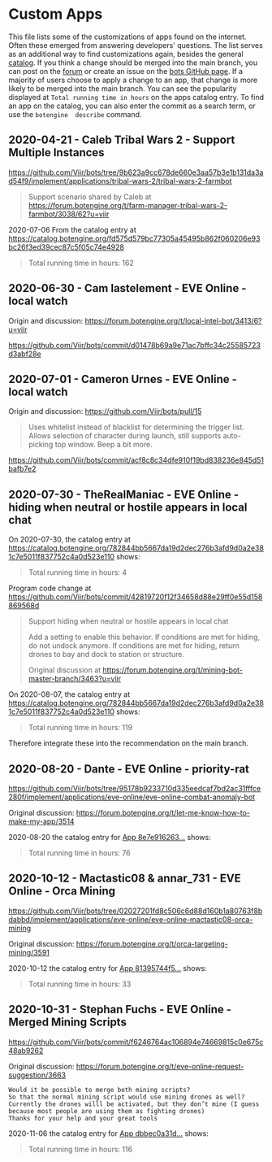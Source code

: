 # Custom Apps

This file lists some of the customizations of apps found on the internet. Often these emerged from answering developers' questions.
The list serves as an additional way to find customizations again, besides the general [catalog](https://catalog.botengine.org).
If you think a change should be merged into the main branch, you can post on the [forum](https://forum.botengine.org) or create an issue on the [bots GitHub page](https://github.com/Viir/bots/issues).
If a majority of users choose to apply a change to an app, that change is more likely to be merged into the main branch. You can see the popularity displayed at `Total running time in hours` on the apps catalog entry.
To find an app on the catalog, you can also enter the commit as a search term, or use the `botengine  describe` command.

## 2020-04-21 - Caleb Tribal Wars 2 - Support Multiple Instances

https://github.com/Viir/bots/tree/9b623a9cc678de660e3aa57b3e1b131da3ad54f9/implement/applications/tribal-wars-2/tribal-wars-2-farmbot

> Support scenario shared by Caleb at https://forum.botengine.org/t/farm-manager-tribal-wars-2-farmbot/3038/62?u=viir

2020-07-06 From the catalog entry at https://catalog.botengine.org/fd575d579bc77305a45495b862f060206e93bc26f3ed39cec87c5f05c74e4928

> Total running time in hours: 162

## 2020-06-30 - Cam lastelement - EVE Online - local watch

Origin and discussion: https://forum.botengine.org/t/local-intel-bot/3413/6?u=viir

https://github.com/Viir/bots/commit/d01478b69a9e71ac7bffc34c25585723d3abf28e

## 2020-07-01 - Cameron Urnes - EVE Online - local watch

Origin and discussion: https://github.com/Viir/bots/pull/15

> Uses whitelist instead of blacklist for determining the trigger list. Allows selection of character during launch, still supports auto-picking top window. Beep a bit more.

https://github.com/Viir/bots/commit/acf8c8c34dfe910f19bd838236e845d51bafb7e2

## 2020-07-30 - TheRealManiac - EVE Online - hiding when neutral or hostile appears in local chat

On 2020-07-30, the catalog entry at https://catalog.botengine.org/782844bb5667da19d2dec276b3afd9d0a2e381c7e5011f837752c4a0d523e110 shows:

> Total running time in hours: 4

Program code change at https://github.com/Viir/bots/commit/42819720f12f34658d88e29ff0e55d158869568d

> Support hiding when neutral or hostile appears in local chat
> 
> Add a setting to enable this behavior.
> If conditions are met for hiding, do not undock anymore. If conditions are met for hiding, return drones to bay and dock to station or structure.
> 
> Original discussion at https://forum.botengine.org/t/mining-bot-master-branch/3463?u=viir

On 2020-08-07, the catalog entry at https://catalog.botengine.org/782844bb5667da19d2dec276b3afd9d0a2e381c7e5011f837752c4a0d523e110 shows:

> Total running time in hours: 119

Therefore integrate these into the recommendation on the main branch.

## 2020-08-20 - Dante - EVE Online - priority-rat

https://github.com/Viir/bots/tree/95178b9233710d335eedcaf7bd2ac31fffce280f/implement/applications/eve-online/eve-online-combat-anomaly-bot

Original discussion: https://forum.botengine.org/t/let-me-know-how-to-make-my-app/3514

2020-08-20 the catalog entry for [App 8e7e916263...](https://catalog.botengine.org/8e7e916263f4cf75eb2fa7e68fc995fe9932324c2c90c37dcaf2206202117351) shows:

> Total running time in hours: 76

## 2020-10-12 - Mactastic08 & annar_731 - EVE Online - Orca Mining

https://github.com/Viir/bots/tree/02027201fd8c506c6d88d160b1a80763f8bdabbd/implement/applications/eve-online/eve-online-mactastic08-orca-mining

Original discussion: https://forum.botengine.org/t/orca-targeting-mining/3591

2020-10-12 the catalog entry for [App 81395744f5...](https://catalog.botengine.org/81395744f5857f15f5cf22cf091a71b440b42a81dddd0e992a0d9db1fce92da2) shows:

> Total running time in hours: 33

## 2020-10-31 - Stephan Fuchs - EVE Online - Merged Mining Scripts

https://github.com/Viir/bots/commit/f6246764ac106894e74669815c0e675c48ab9262

Original discussion: https://forum.botengine.org/t/eve-online-request-suggestion/3663

```
Would it be possible to merge both mining scripts?
So that the normal mining script would use mining drones as well?
Currently the drones willl be activated, but they don’t mine (I guess because most people are using them as fighting drones)
Thanks for your help and your great tools
```

2020-11-06 the catalog entry for [App dbbec0a31d...](https://catalog.botengine.org/dbbec0a31dfe05b39cf37bb4f329c1fe5e4eb5ed85ceadac37f04ccff4a14c0b) shows:

> Total running time in hours: 116
